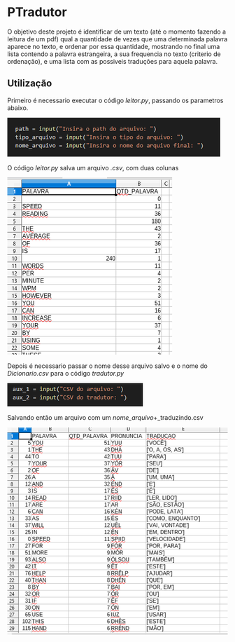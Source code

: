 # PTradutor
O objetivo deste projeto é identificar de um texto (até o momento fazendo a leitura de um pdf) qual a quantidade de vezes que uma determinada palavra aparece no texto, e ordenar por essa quantidade, mostrando no final uma lista contendo a palavra estrangeira, a sua frequencia no texto (criterio de ordenação), e uma lista com as possiveis traduções para aquela palavra.

## Utilização

Primeiro é necessario executar o código *leitor.py*, passando os parametros abaixo.<br/>

![](img/Leitor.PNG)

O código *leitor.py* salva um arquivo *.csv*, com duas colunas 

![](img/Tabela_1.PNG)

Depois é necessario passar o nome desse arquivo salvo e o nome do *Dicionario.csv* para o código *tradutor.py*<br/> 

![](img/Tradutor.PNG)

Salvando então um arquivo com um *nome_arquivo*+_traduzindo.csv

![](img/Tabela_2.PNG)
